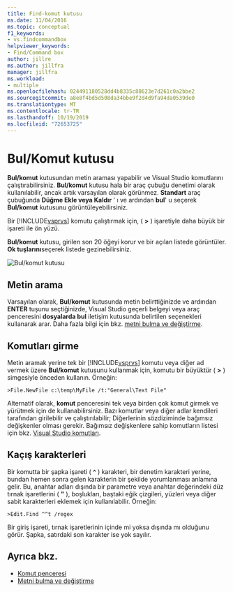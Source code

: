 ```yaml
---
title: Find-komut kutusu
ms.date: 11/04/2016
ms.topic: conceptual
f1_keywords:
- vs.findcommandbox
helpviewer_keywords:
- Find/Command box
author: jillre
ms.author: jillfra
manager: jillfra
ms.workload:
- multiple
ms.openlocfilehash: 024491180528dd4b8335c88623e7d261c0a2bbe2
ms.sourcegitcommit: a8e8f4bd5d508da34bbe9f2d4d9fa94da0539de0
ms.translationtype: MT
ms.contentlocale: tr-TR
ms.lasthandoff: 10/19/2019
ms.locfileid: "72653725"
---
```

# <a name="findcommand-box"></a>Bul/Komut kutusu

**Bul/komut** kutusundan metin araması yapabilir ve Visual Studio komutlarını çalıştırabilirsiniz. **Bul/komut** kutusu hala bir araç çubuğu denetimi olarak kullanılabilir, ancak artık varsayılan olarak görünmez. **Standart** araç çubuğunda **Düğme Ekle veya Kaldır** ' ı ve ardından **bul**' u seçerek **Bul/komut** kutusunu görüntüleyebilirsiniz.

Bir [!INCLUDE[vsprvs](../code-quality/includes/vsprvs_md.md)] komutu çalıştırmak için, ( **>** ) işaretiyle daha büyük bir işareti ile ön yüzü.

**Bul/komut** kutusu, girilen son 20 öğeyi korur ve bir açılan listede görüntüler. **Ok tuşlarını**seçerek listede gezinebilirsiniz.

![Bul&#47;komut kutusu](../ide/media/findcommandbox.png)

## <a name="searching-for-text"></a>Metin arama

Varsayılan olarak, **Bul/komut** kutusunda metin belirttiğinizde ve ardından **ENTER** tuşunu seçtiğinizde, Visual Studio geçerli belgeyi veya araç penceresini **dosyalarda bul** iletişim kutusunda belirtilen seçenekleri kullanarak arar. Daha fazla bilgi için bkz. [metni bulma ve değiştirme](../ide/finding-and-replacing-text.md).

## <a name="entering-commands"></a>Komutları girme

Metin aramak yerine tek bir [!INCLUDE[vsprvs](../code-quality/includes/vsprvs_md.md)] komutu veya diğer ad vermek üzere **Bul/komut** kutusunu kullanmak için, komutu bir büyüktür ( **>** ) simgesiyle önceden kullanın. Örneğin:

```
>File.NewFile c:\temp\MyFile /t:"General\Text File"
```

Alternatif olarak, **komut** penceresini tek veya birden çok komut girmek ve yürütmek için de kullanabilirsiniz. Bazı komutlar veya diğer adlar kendileri tarafından girilebilir ve çalıştırılabilir; Diğerlerinin sözdiziminde bağımsız değişkenler olması gerekir. Bağımsız değişkenlere sahip komutların listesi için bkz. [Visual Studio komutları](../ide/reference/visual-studio-commands.md).

## <a name="escape-characters"></a>Kaçış karakterleri

Bir komutta bir şapka işareti ( **^** ) karakteri, bir denetim karakteri yerine, bundan hemen sonra gelen karakterin bir şekilde yorumlanması anlamına gelir. Bu, anahtar adları dışında bir parametre veya anahtar değerindeki düz tırnak işaretlerini ( **"** ), boşlukları, baştaki eğik çizgileri, yüzleri veya diğer sabit karakterleri eklemek için kullanılabilir. Örneğin:

```
>Edit.Find ^^t /regex
```

Bir giriş işareti, tırnak işaretlerinin içinde mi yoksa dışında mı olduğunu görür. Şapka, satırdaki son karakter ise yok sayılır.

## <a name="see-also"></a>Ayrıca bkz.

- [Komut penceresi](../ide/reference/command-window.md)
- [Metni bulma ve değiştirme](../ide/finding-and-replacing-text.md)